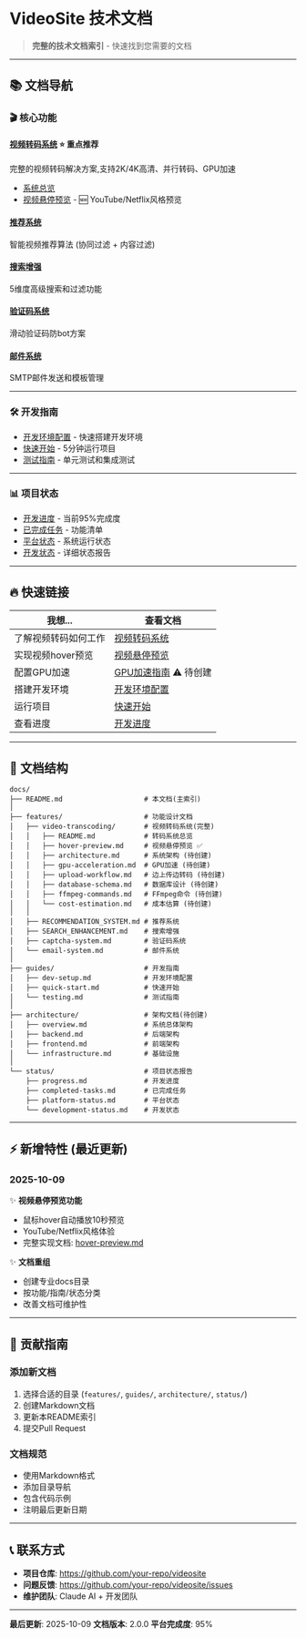 # VideoSite 技术文档

> **完整的技术文档索引** - 快速找到您需要的文档

---

## 📚 文档导航

### 🎬 核心功能

#### [视频转码系统](./features/video-transcoding/) ⭐ 重点推荐
完整的视频转码解决方案,支持2K/4K高清、并行转码、GPU加速
- [系统总览](./features/video-transcoding/README.md)
- [视频悬停预览](./features/video-transcoding/hover-preview.md) - 🆕 YouTube/Netflix风格预览

#### [推荐系统](./features/RECOMMENDATION_SYSTEM.md)
智能视频推荐算法 (协同过滤 + 内容过滤)

#### [搜索增强](./features/SEARCH_ENHANCEMENT.md)
5维度高级搜索和过滤功能

#### [验证码系统](./features/captcha-system.md)
滑动验证码防bot方案

#### [邮件系统](./features/email-system.md)
SMTP邮件发送和模板管理

---

### 🛠️ 开发指南

- [开发环境配置](./guides/dev-setup.md) - 快速搭建开发环境
- [快速开始](./guides/quick-start.md) - 5分钟运行项目
- [测试指南](./guides/testing.md) - 单元测试和集成测试

---

### 📊 项目状态

- [开发进度](./status/progress.md) - 当前95%完成度
- [已完成任务](./status/completed-tasks.md) - 功能清单
- [平台状态](./status/platform-status.md) - 系统运行状态
- [开发状态](./status/development-status.md) - 详细状态报告

---

## 🔥 快速链接

| 我想... | 查看文档 |
|---------|----------|
| 了解视频转码如何工作 | [视频转码系统](./features/video-transcoding/) |
| 实现视频hover预览 | [视频悬停预览](./features/video-transcoding/hover-preview.md) |
| 配置GPU加速 | [GPU加速指南](./features/video-transcoding/gpu-acceleration.md) ⚠️ 待创建 |
| 搭建开发环境 | [开发环境配置](./guides/dev-setup.md) |
| 运行项目 | [快速开始](./guides/quick-start.md) |
| 查看进度 | [开发进度](./status/progress.md) |

---

## 📖 文档结构

```
docs/
├── README.md                    # 本文档(主索引)
│
├── features/                    # 功能设计文档
│   ├── video-transcoding/       # 视频转码系统(完整)
│   │   ├── README.md            # 转码系统总览
│   │   ├── hover-preview.md     # 视频悬停预览 ✅
│   │   ├── architecture.md      # 系统架构 (待创建)
│   │   ├── gpu-acceleration.md  # GPU加速 (待创建)
│   │   ├── upload-workflow.md   # 边上传边转码 (待创建)
│   │   ├── database-schema.md   # 数据库设计 (待创建)
│   │   ├── ffmpeg-commands.md   # FFmpeg命令 (待创建)
│   │   └── cost-estimation.md   # 成本估算 (待创建)
│   │
│   ├── RECOMMENDATION_SYSTEM.md # 推荐系统
│   ├── SEARCH_ENHANCEMENT.md    # 搜索增强
│   ├── captcha-system.md        # 验证码系统
│   └── email-system.md          # 邮件系统
│
├── guides/                      # 开发指南
│   ├── dev-setup.md             # 开发环境配置
│   ├── quick-start.md           # 快速开始
│   └── testing.md               # 测试指南
│
├── architecture/                # 架构文档(待创建)
│   ├── overview.md              # 系统总体架构
│   ├── backend.md               # 后端架构
│   ├── frontend.md              # 前端架构
│   └── infrastructure.md        # 基础设施
│
└── status/                      # 项目状态报告
    ├── progress.md              # 开发进度
    ├── completed-tasks.md       # 已完成任务
    ├── platform-status.md       # 平台状态
    └── development-status.md    # 开发状态
```

---

## ⚡ 新增特性 (最近更新)

### 2025-10-09

✨ **视频悬停预览功能**
- 鼠标hover自动播放10秒预览
- YouTube/Netflix风格体验
- 完整实现文档: [hover-preview.md](./features/video-transcoding/hover-preview.md)

✨ **文档重组**
- 创建专业docs目录
- 按功能/指南/状态分类
- 改善文档可维护性

---

## 🤝 贡献指南

### 添加新文档

1. 选择合适的目录 (`features/`, `guides/`, `architecture/`, `status/`)
2. 创建Markdown文档
3. 更新本README索引
4. 提交Pull Request

### 文档规范

- 使用Markdown格式
- 添加目录导航
- 包含代码示例
- 注明最后更新日期

---

## 📞 联系方式

- **项目仓库**: https://github.com/your-repo/videosite
- **问题反馈**: https://github.com/your-repo/videosite/issues
- **维护团队**: Claude AI + 开发团队

---

**最后更新**: 2025-10-09
**文档版本**: 2.0.0
**平台完成度**: 95%
